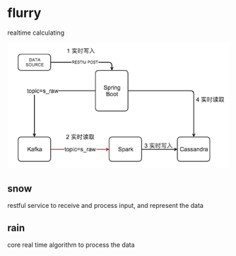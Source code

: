 # flurry
realtime calculating

![](flurry.png)

## snow
restful service to receive and process input, and represent the data

## rain
core real time algorithm to process the data 
